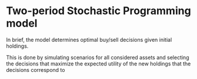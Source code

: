 # Two-period Stochastic Programming model

In brief, the model determines optimal buy/sell decisions given initial holdings. 

This is done by simulating scenarios for all considered assets and selecting the decisions that maximize the expected utility of the new holdings that the decisions correspond to

